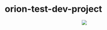 # orion-test-dev-project

<p align="center">
    <a href="https://github.com/stavares843/orion-test-dev-project/actions"><img src="https://github.com/stavares843/orion-test-dev-project/actions/workflows/tests.yml/badge.svg" /></a>
</p>
